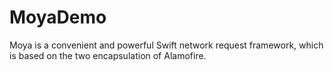 # MoyaDemo
Moya is a convenient and powerful Swift network request framework, which is based on the two encapsulation of Alamofire.

